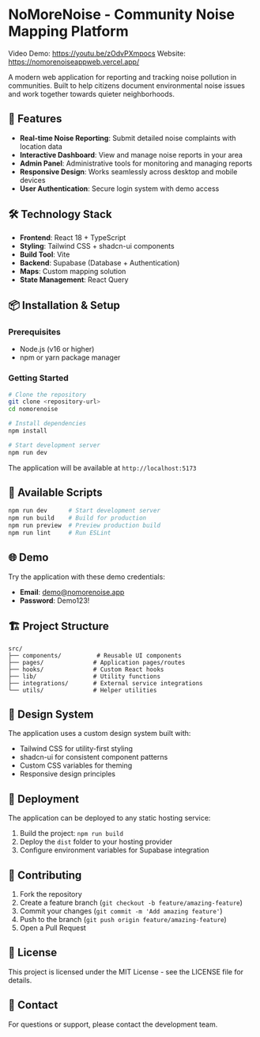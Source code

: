 # NoMoreNoise - Community Noise Mapping Platform
Video Demo: https://youtu.be/zOdvPXmpocs
Website: https://nomorenoiseappweb.vercel.app/



A modern web application for reporting and tracking noise pollution in communities. Built to help citizens document environmental noise issues and work together towards quieter neighborhoods.

## 🚀 Features

- **Real-time Noise Reporting**: Submit detailed noise complaints with location data
- **Interactive Dashboard**: View and manage noise reports in your area
- **Admin Panel**: Administrative tools for monitoring and managing reports
- **Responsive Design**: Works seamlessly across desktop and mobile devices
- **User Authentication**: Secure login system with demo access

## 🛠️ Technology Stack

- **Frontend**: React 18 + TypeScript
- **Styling**: Tailwind CSS + shadcn-ui components
- **Build Tool**: Vite
- **Backend**: Supabase (Database + Authentication)
- **Maps**: Custom mapping solution
- **State Management**: React Query

## 📦 Installation & Setup

### Prerequisites
- Node.js (v16 or higher)
- npm or yarn package manager

### Getting Started

```bash
# Clone the repository
git clone <repository-url>
cd nomorenoise

# Install dependencies
npm install

# Start development server
npm run dev
```

The application will be available at `http://localhost:5173`

## 🔧 Available Scripts

```bash
npm run dev      # Start development server
npm run build    # Build for production
npm run preview  # Preview production build
npm run lint     # Run ESLint
```

## 🌐 Demo

Try the application with these demo credentials:
- **Email**: demo@nomorenoise.app
- **Password**: Demo123!

## 🏗️ Project Structure

```
src/
├── components/          # Reusable UI components
├── pages/              # Application pages/routes
├── hooks/              # Custom React hooks
├── lib/                # Utility functions
├── integrations/       # External service integrations
└── utils/              # Helper utilities
```

## 🎨 Design System

The application uses a custom design system built with:
- Tailwind CSS for utility-first styling
- shadcn-ui for consistent component patterns
- Custom CSS variables for theming
- Responsive design principles

## 🚀 Deployment

The application can be deployed to any static hosting service:

1. Build the project: `npm run build`
2. Deploy the `dist` folder to your hosting provider
3. Configure environment variables for Supabase integration

## 🤝 Contributing

1. Fork the repository
2. Create a feature branch (`git checkout -b feature/amazing-feature`)
3. Commit your changes (`git commit -m 'Add amazing feature'`)
4. Push to the branch (`git push origin feature/amazing-feature`)
5. Open a Pull Request

## 📄 License

This project is licensed under the MIT License - see the LICENSE file for details.

## 📧 Contact

For questions or support, please contact the development team.
